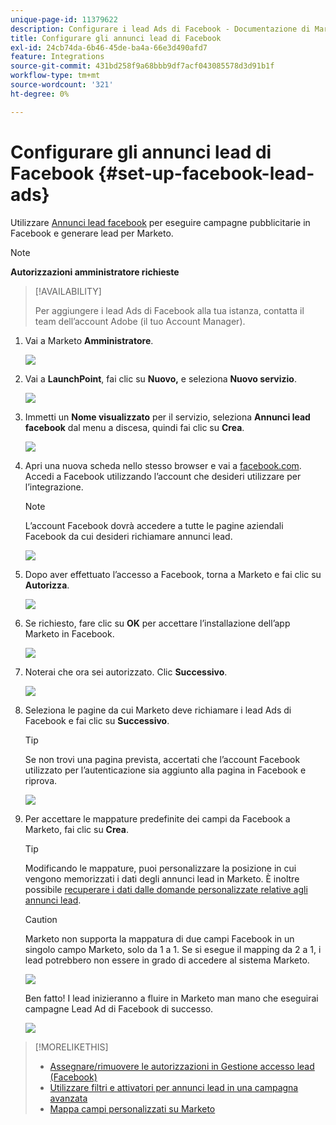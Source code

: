 ```yaml
---
unique-page-id: 11379622
description: Configurare i lead Ads di Facebook - Documentazione di Marketo - Documentazione del prodotto
title: Configurare gli annunci lead di Facebook
exl-id: 24cb74da-6b46-45de-ba4a-66e3d490afd7
feature: Integrations
source-git-commit: 431bd258f9a68bbb9df7acf043085578d3d91b1f
workflow-type: tm+mt
source-wordcount: '321'
ht-degree: 0%

---
```


# Configurare gli annunci lead di Facebook {#set-up-facebook-lead-ads}

Utilizzare [Annunci lead facebook](https://www.facebook.com/business/a/lead-ads) per eseguire campagne pubblicitarie in Facebook e generare lead per Marketo.

>[!NOTE]
>
>**Autorizzazioni amministratore richieste**

>[!AVAILABILITY]
>
>Per aggiungere i lead Ads di Facebook alla tua istanza, contatta il team dell’account Adobe (il tuo Account Manager).

1. Vai a Marketo **Amministratore**.

   ![](assets/image2016-11-29-10-3a50-3a29.png)

1. Vai a **LaunchPoint**, fai clic su **Nuovo,** e seleziona **Nuovo servizio**.

   ![](assets/image2016-11-29-10-3a51-3a11.png)

1. Immetti un **Nome visualizzato** per il servizio, seleziona **Annunci lead facebook** dal menu a discesa, quindi fai clic su **Crea**.

   ![](assets/image2016-11-29-10-3a51-3a47.png)

1. Apri una nuova scheda nello stesso browser e vai a [facebook.com](https://www.facebook.com). Accedi a Facebook utilizzando l’account che desideri utilizzare per l’integrazione.

   >[!NOTE]
   >
   >L’account Facebook dovrà accedere a tutte le pagine aziendali Facebook da cui desideri richiamare annunci lead.

   ![](assets/image2016-11-29-10-3a52-3a29.png)

1. Dopo aver effettuato l’accesso a Facebook, torna a Marketo e fai clic su **Autorizza**.

   ![](assets/image2016-11-29-10-3a52-3a51.png)

1. Se richiesto, fare clic su **OK** per accettare l’installazione dell’app Marketo in Facebook.

   ![](assets/image2016-11-29-10-3a56-3a3.png)

1. Noterai che ora sei autorizzato. Clic **Successivo**.

   ![](assets/image2016-11-29-10-3a56-3a28.png)

1. Seleziona le pagine da cui Marketo deve richiamare i lead Ads di Facebook e fai clic su **Successivo**.

   >[!TIP]
   >
   >Se non trovi una pagina prevista, accertati che l’account Facebook utilizzato per l’autenticazione sia aggiunto alla pagina in Facebook e riprova.

   ![](assets/image2016-11-29-10-3a58-3a36.png)

1. Per accettare le mappature predefinite dei campi da Facebook a Marketo, fai clic su **Crea**.

   >[!TIP]
   >
   >Modificando le mappature, puoi personalizzare la posizione in cui vengono memorizzati i dati degli annunci lead in Marketo. È inoltre possibile [recuperare i dati dalle domande personalizzate relative agli annunci lead](/help/marketo/product-docs/demand-generation/facebook/set-up-facebook-lead-ads/map-custom-fields-to-marketo.md).

   >[!CAUTION]
   >
   >Marketo non supporta la mappatura di due campi Facebook in un singolo campo Marketo, solo da 1 a 1. Se si esegue il mapping da 2 a 1, i lead potrebbero non essere in grado di accedere al sistema Marketo.

   ![](assets/image2016-11-29-11-3a0-3a2.png)

   Ben fatto! I lead inizieranno a fluire in Marketo man mano che eseguirai campagne Lead Ad di Facebook di successo.

   ![](assets/image2016-11-29-12-3a32-3a54.png)

>[!MORELIKETHIS]
>
>* [Assegnare/rimuovere le autorizzazioni in Gestione accesso lead (Facebook)](https://www.facebook.com/business/help/540596413257598?id=735435806665862)
>* [Utilizzare filtri e attivatori per annunci lead in una campagna avanzata](/help/marketo/product-docs/demand-generation/facebook/use-lead-ads-filters-and-triggers-in-a-smart-campaign.md)
>* [Mappa campi personalizzati su Marketo](/help/marketo/product-docs/demand-generation/facebook/set-up-facebook-lead-ads/map-custom-fields-to-marketo.md)
